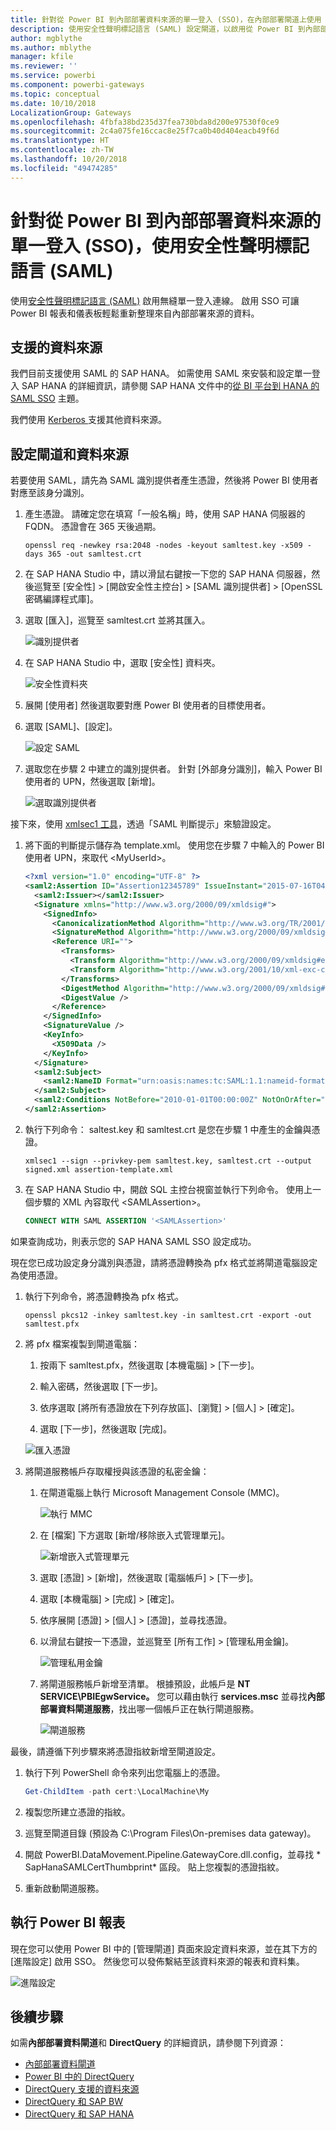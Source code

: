 ```yaml
---
title: 針對從 Power BI 到內部部署資料來源的單一登入 (SSO)，在內部部署閘道上使用 SAML
description: 使用安全性聲明標記語言 (SAML) 設定閘道，以啟用從 Power BI 到內部部署資料來源的單一登入 (SSO) 。
author: mgblythe
ms.author: mblythe
manager: kfile
ms.reviewer: ''
ms.service: powerbi
ms.component: powerbi-gateways
ms.topic: conceptual
ms.date: 10/10/2018
LocalizationGroup: Gateways
ms.openlocfilehash: 4fbfa38bd235d37fea730bda8d200e97530f0ce9
ms.sourcegitcommit: 2c4a075fe16ccac8e25f7ca0b40d404eacb49f6d
ms.translationtype: HT
ms.contentlocale: zh-TW
ms.lasthandoff: 10/20/2018
ms.locfileid: "49474285"
---
```

# <a name="use-security-assertion-markup-language-saml-for-single-sign-on-sso-from-power-bi-to-on-premises-data-sources"></a>針對從 Power BI 到內部部署資料來源的單一登入 (SSO)，使用安全性聲明標記語言 (SAML)

使用[安全性聲明標記語言 (SAML)](https://www.onelogin.com/pages/saml) 啟用無縫單一登入連線。 啟用 SSO 可讓 Power BI 報表和儀表板輕鬆重新整理來自內部部署來源的資料。

## <a name="supported-data-sources"></a>支援的資料來源

我們目前支援使用 SAML 的 SAP HANA。 如需使用 SAML 來安裝和設定單一登入 SAP HANA 的詳細資訊，請參閱 SAP HANA 文件中的[從 BI 平台到 HANA 的 SAML SSO](https://wiki.scn.sap.com/wiki/display/SAPHANA/SAML+SSO+for+BI+Platform+to+HANA) 主題。

我們使用 [Kerberos ](service-gateway-sso-kerberos.md) 支援其他資料來源。

## <a name="configuring-the-gateway-and-data-source"></a>設定閘道和資料來源

若要使用 SAML，請先為 SAML 識別提供者產生憑證，然後將 Power BI 使用者對應至該身分識別。

1. 產生憑證。 請確定您在填寫「一般名稱」時，使用 SAP HANA 伺服器的 FQDN。 憑證會在 365 天後過期。

    ```
    openssl req -newkey rsa:2048 -nodes -keyout samltest.key -x509 -days 365 -out samltest.crt
    ```

1. 在 SAP HANA Studio 中，請以滑鼠右鍵按一下您的 SAP HANA 伺服器，然後巡覽至 [安全性] > [開啟安全性主控台] > [SAML 識別提供者] > [OpenSSL 密碼編譯程式庫]。

1. 選取 [匯入]，巡覽至 samltest.crt 並將其匯入。

    ![識別提供者](media/service-gateway-sso-saml/identity-providers.png)

1. 在 SAP HANA Studio 中，選取 [安全性] 資料夾。

    ![安全性資料夾](media/service-gateway-sso-saml/security-folder.png)

1. 展開 [使用者] 然後選取要對應 Power BI 使用者的目標使用者。

1. 選取 [SAML]、[設定]。

    ![設定 SAML](media/service-gateway-sso-saml/configure-saml.png)

1. 選取您在步驟 2 中建立的識別提供者。 針對 [外部身分識別]，輸入 Power BI 使用者的 UPN，然後選取 [新增]。

    ![選取識別提供者](media/service-gateway-sso-saml/select-identity-provider.png)

接下來，使用 [xmlsec1 工具](http://sgros.blogspot.com/2013/01/signing-xml-document-using-xmlsec1.html)，透過「SAML 判斷提示」來驗證設定。

1. 將下面的判斷提示儲存為 template.xml。 使用您在步驟 7 中輸入的 Power BI 使用者 UPN，來取代 \<MyUserId\>。

    ```xml
    <?xml version="1.0" encoding="UTF-8" ?>
    <saml2:Assertion ID="Assertion12345789" IssueInstant="2015-07-16T04:47:49.858Z" Version="2.0" xmlns:saml2="urn:oasis:names:tc:SAML:2.0:assertion">
      <saml2:Issuer></saml2:Issuer> 
      <Signature xmlns="http://www.w3.org/2000/09/xmldsig#">
        <SignedInfo>
          <CanonicalizationMethod Algorithm="http://www.w3.org/TR/2001/REC-xml-c14n-20010315"/>
          <SignatureMethod Algorithm="http://www.w3.org/2000/09/xmldsig#rsa-sha1"/>
          <Reference URI="">
            <Transforms>
              <Transform Algorithm="http://www.w3.org/2000/09/xmldsig#enveloped-signature"/>
              <Transform Algorithm="http://www.w3.org/2001/10/xml-exc-c14n#"/>
            </Transforms>
            <DigestMethod Algorithm="http://www.w3.org/2000/09/xmldsig#sha1"/>
            <DigestValue />
          </Reference>
        </SignedInfo>
        <SignatureValue />
        <KeyInfo>
          <X509Data />
        </KeyInfo>
      </Signature>
      <saml2:Subject>
        <saml2:NameID Format="urn:oasis:names:tc:SAML:1.1:nameid-format:unspecified"><MyUserId></saml2:NameID>
      </saml2:Subject>
      <saml2:Conditions NotBefore="2010-01-01T00:00:00Z" NotOnOrAfter="2050-01-01T00:00:00Z"/>
    </saml2:Assertion>
    ```

1. 執行下列命令： saltest.key 和 samltest.crt 是您在步驟 1 中產生的金鑰與憑證。

    ```
    xmlsec1 --sign --privkey-pem samltest.key, samltest.crt --output signed.xml assertion-template.xml
    ```

1. 在 SAP HANA Studio 中，開啟 SQL 主控台視窗並執行下列命令。 使用上一個步驟的 XML 內容取代 \<SAMLAssertion\>。

    ```SQL
    CONNECT WITH SAML ASSERTION '<SAMLAssertion>'
    ```

如果查詢成功，則表示您的 SAP HANA SAML SSO 設定成功。

現在您已成功設定身分識別與憑證，請將憑證轉換為 pfx 格式並將閘道電腦設定為使用憑證。

1. 執行下列命令，將憑證轉換為 pfx 格式。

    ```
    openssl pkcs12 -inkey samltest.key -in samltest.crt -export -out samltest.pfx
    ```

1. 將 pfx 檔案複製到閘道電腦：

    1. 按兩下 samltest.pfx，然後選取 [本機電腦] > [下一步]。

    1. 輸入密碼，然後選取 [下一步]。

    1. 依序選取 [將所有憑證放在下列存放區]、[瀏覽] > [個人] > [確定]。

    1. 選取 [下一步]，然後選取 [完成]。

    ![匯入憑證](media/service-gateway-sso-saml/import-certificate.png)

1. 將閘道服務帳戶存取權授與該憑證的私密金鑰：

    1. 在閘道電腦上執行 Microsoft Management Console (MMC)。

        ![執行 MMC](media/service-gateway-sso-saml/run-mmc.png)

    1. 在 [檔案] 下方選取 [新增/移除嵌入式管理單元]。

        ![新增嵌入式管理單元](media/service-gateway-sso-saml/add-snap-in.png)

    1. 選取 [憑證] > [新增]，然後選取 [電腦帳戶] > [下一步]。

    1. 選取 [本機電腦] > [完成] > [確定]。

    1. 依序展開 [憑證] > [個人] > [憑證]，並尋找憑證。

    1. 以滑鼠右鍵按一下憑證，並巡覽至 [所有工作] > [管理私用金鑰]。

        ![管理私用金鑰](media/service-gateway-sso-saml/manage-private-keys.png)

    1. 將閘道服務帳戶新增至清單。 根據預設，此帳戶是 **NT SERVICE\PBIEgwService。** 您可以藉由執行 **services.msc** 並尋找**內部部署資料閘道服務**，找出哪一個帳戶正在執行閘道服務。

        ![閘道服務](media/service-gateway-sso-saml/gateway-service.png)

最後，請遵循下列步驟來將憑證指紋新增至閘道設定。

1. 執行下列 PowerShell 命令來列出您電腦上的憑證。

    ```powershell
    Get-ChildItem -path cert:\LocalMachine\My
    ```
1. 複製您所建立憑證的指紋。

1. 巡覽至閘道目錄 (預設為 C:\Program Files\On-premises data gateway)。

1. 開啟 PowerBI.DataMovement.Pipeline.GatewayCore.dll.config，並尋找 \* SapHanaSAMLCertThumbprint\* 區段。 貼上您複製的憑證指紋。

1. 重新啟動閘道服務。

## <a name="running-a-power-bi-report"></a>執行 Power BI 報表

現在您可以使用 Power BI 中的 [管理閘道] 頁面來設定資料來源，並在其下方的 [進階設定] 啟用 SSO。 然後您可以發佈繫結至該資料來源的報表和資料集。

![進階設定](media/service-gateway-sso-saml/advanced-settings.png)

## <a name="next-steps"></a>後續步驟

如需**內部部署資料閘道**和 **DirectQuery** 的詳細資訊，請參閱下列資源：

* [內部部署資料閘道](service-gateway-onprem.md)
* [Power BI 中的 DirectQuery](desktop-directquery-about.md)
* [DirectQuery 支援的資料來源](desktop-directquery-data-sources.md)
* [DirectQuery 和 SAP BW](desktop-directquery-sap-bw.md)
* [DirectQuery 和 SAP HANA](desktop-directquery-sap-hana.md)